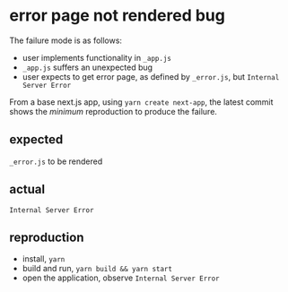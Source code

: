 # error page not rendered bug

The failure mode is as follows:

- user implements functionality in `_app.js`
- `_app.js` suffers an unexpected bug
- user expects to get error page, as defined by `_error.js`, but `Internal Server Error`

From a base next.js app, using `yarn create next-app`, the latest commit shows the _minimum_ reproduction to produce the failure.

## expected

`_error.js` to be rendered

## actual

`Internal Server Error`

## reproduction

- install, `yarn`
- build and run, `yarn build && yarn start`
- open the application, observe `Internal Server Error`
